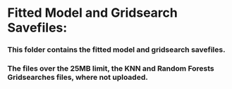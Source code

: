 # Fitted Model and Gridsearch Savefiles:

### This folder contains the fitted model and gridsearch savefiles. 

### The files over the 25MB limit, the KNN and Random Forests Gridsearches files, where not uploaded.
